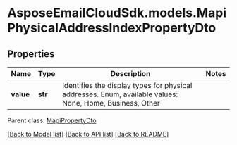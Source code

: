# AsposeEmailCloudSdk.models.MapiPhysicalAddressIndexPropertyDto
## Properties
Name | Type | Description | Notes
------------ | ------------- | ------------- | -------------
**value** | **str** | Identifies the display types for physical addresses. Enum, available values: None, Home, Business, Other | 

 Parent class: [MapiPropertyDto](MapiPropertyDto.md)

[[Back to Model list]](README.md#documentation-for-models) [[Back to API list]](README.md#documentation-for-api-endpoints) [[Back to README]](README.md)


